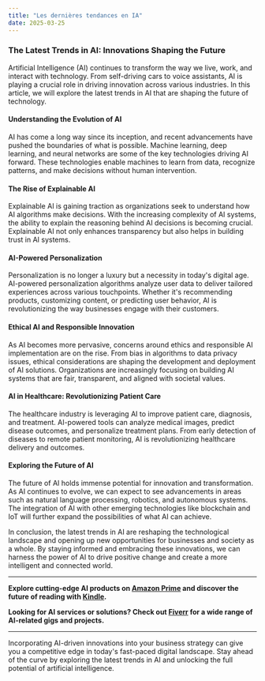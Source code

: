 ```yaml
---
title: "Les dernières tendances en IA"
date: 2025-03-25
---
```


### The Latest Trends in AI: Innovations Shaping the Future

Artificial Intelligence (AI) continues to transform the way we live, work, and interact with technology. From self-driving cars to voice assistants, AI is playing a crucial role in driving innovation across various industries. In this article, we will explore the latest trends in AI that are shaping the future of technology.

#### Understanding the Evolution of AI

AI has come a long way since its inception, and recent advancements have pushed the boundaries of what is possible. Machine learning, deep learning, and neural networks are some of the key technologies driving AI forward. These technologies enable machines to learn from data, recognize patterns, and make decisions without human intervention.

#### The Rise of Explainable AI

Explainable AI is gaining traction as organizations seek to understand how AI algorithms make decisions. With the increasing complexity of AI systems, the ability to explain the reasoning behind AI decisions is becoming crucial. Explainable AI not only enhances transparency but also helps in building trust in AI systems.

#### AI-Powered Personalization

Personalization is no longer a luxury but a necessity in today's digital age. AI-powered personalization algorithms analyze user data to deliver tailored experiences across various touchpoints. Whether it's recommending products, customizing content, or predicting user behavior, AI is revolutionizing the way businesses engage with their customers.

#### Ethical AI and Responsible Innovation

As AI becomes more pervasive, concerns around ethics and responsible AI implementation are on the rise. From bias in algorithms to data privacy issues, ethical considerations are shaping the development and deployment of AI solutions. Organizations are increasingly focusing on building AI systems that are fair, transparent, and aligned with societal values.

#### AI in Healthcare: Revolutionizing Patient Care

The healthcare industry is leveraging AI to improve patient care, diagnosis, and treatment. AI-powered tools can analyze medical images, predict disease outcomes, and personalize treatment plans. From early detection of diseases to remote patient monitoring, AI is revolutionizing healthcare delivery and outcomes.

#### Exploring the Future of AI

The future of AI holds immense potential for innovation and transformation. As AI continues to evolve, we can expect to see advancements in areas such as natural language processing, robotics, and autonomous systems. The integration of AI with other emerging technologies like blockchain and IoT will further expand the possibilities of what AI can achieve.

In conclusion, the latest trends in AI are reshaping the technological landscape and opening up new opportunities for businesses and society as a whole. By staying informed and embracing these innovations, we can harness the power of AI to drive positive change and create a more intelligent and connected world.

---

**Explore cutting-edge AI products on [Amazon Prime](https://www.amazon.fr/amazonprime?_encoding=UTF8&primeCampaignId=prime_assoc_ft&tag=zenzen0d-21France) and discover the future of reading with [Kindle](https://www.amazon.fr/kindle-dbs/hz/signup?tag=zenzen0d-21France).**

**Looking for AI services or solutions? Check out [Fiverr](https://go.fiverr.com/visit/?bta=1071918&brand=fiverrmarketplace) for a wide range of AI-related gigs and projects.**

--- 

Incorporating AI-driven innovations into your business strategy can give you a competitive edge in today's fast-paced digital landscape. Stay ahead of the curve by exploring the latest trends in AI and unlocking the full potential of artificial intelligence.